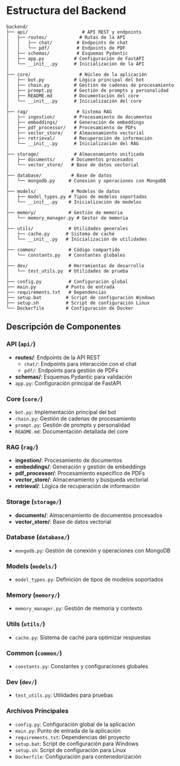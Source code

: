 # Estructura del Backend

```
backend/
├── api/                    # API REST y endpoints
│   ├── routes/            # Rutas de la API
│   │   ├── chat/         # Endpoints de chat
│   │   └── pdf/          # Endpoints de PDF
│   ├── schemas/          # Esquemas Pydantic
│   ├── app.py           # Configuración de FastAPI
│   └── __init__.py      # Inicialización de la API
│
├── core/                  # Núcleo de la aplicación
│   ├── bot.py           # Lógica principal del bot
│   ├── chain.py         # Gestión de cadenas de procesamiento
│   ├── prompt.py        # Gestión de prompts y personalidad
│   ├── README.md        # Documentación del core
│   └── __init__.py      # Inicialización del core
│
├── rag/                  # Sistema RAG
│   ├── ingestion/       # Procesamiento de documentos
│   ├── embeddings/      # Generación de embeddings
│   ├── pdf_processor/   # Procesamiento de PDFs
│   ├── vector_store/    # Almacenamiento vectorial
│   ├── retrieval/       # Recuperación de información
│   └── __init__.py      # Inicialización del RAG
│
├── storage/             # Almacenamiento unificado
│   ├── documents/      # Documentos procesados
│   └── vector_store/   # Base de datos vectorial
│
├── database/           # Base de datos
│   └── mongodb.py     # Conexión y operaciones con MongoDB
│
├── models/             # Modelos de datos
│   ├── model_types.py # Tipos de modelos soportados
│   └── __init__.py    # Inicialización de modelos
│
├── memory/            # Gestión de memoria
│   └── memory_manager.py # Gestor de memoria
│
├── utils/             # Utilidades generales
│   ├── cache.py      # Sistema de caché
│   └── __init__.py   # Inicialización de utilidades
│
├── common/            # Código compartido
│   └── constants.py   # Constantes globales
│
├── dev/               # Herramientas de desarrollo
│   └── test_utils.py  # Utilidades de prueba
│
├── config.py          # Configuración global
├── main.py           # Punto de entrada
├── requirements.txt   # Dependencias
├── setup.bat         # Script de configuración Windows
├── setup.sh          # Script de configuración Linux
└── Dockerfile        # Configuración de Docker
```

## Descripción de Componentes

### API (`api/`)

- **routes/**: Endpoints de la API REST
  - `chat/`: Endpoints para interacción con el chat
  - `pdf/`: Endpoints para gestión de PDFs
- **schemas/**: Esquemas Pydantic para validación
- `app.py`: Configuración principal de FastAPI

### Core (`core/`)

- `bot.py`: Implementación principal del bot
- `chain.py`: Gestión de cadenas de procesamiento
- `prompt.py`: Gestión de prompts y personalidad
- `README.md`: Documentación detallada del core

### RAG (`rag/`)

- **ingestion/**: Procesamiento de documentos
- **embeddings/**: Generación y gestión de embeddings
- **pdf_processor/**: Procesamiento específico de PDFs
- **vector_store/**: Almacenamiento y búsqueda vectorial
- **retrieval/**: Lógica de recuperación de información

### Storage (`storage/`)

- **documents/**: Almacenamiento de documentos procesados
- **vector_store/**: Base de datos vectorial

### Database (`database/`)

- `mongodb.py`: Gestión de conexión y operaciones con MongoDB

### Models (`models/`)

- `model_types.py`: Definición de tipos de modelos soportados

### Memory (`memory/`)

- `memory_manager.py`: Gestión de memoria y contexto

### Utils (`utils/`)

- `cache.py`: Sistema de caché para optimizar respuestas

### Common (`common/`)

- `constants.py`: Constantes y configuraciones globales

### Dev (`dev/`)

- `test_utils.py`: Utilidades para pruebas

### Archivos Principales

- `config.py`: Configuración global de la aplicación
- `main.py`: Punto de entrada de la aplicación
- `requirements.txt`: Dependencias del proyecto
- `setup.bat`: Script de configuración para Windows
- `setup.sh`: Script de configuración para Linux
- `Dockerfile`: Configuración para contenedorización

```

```

